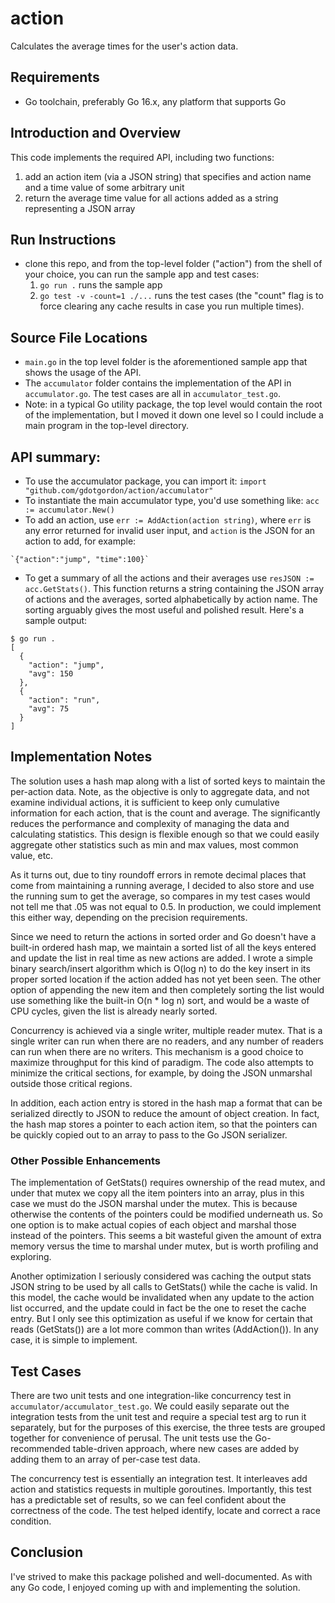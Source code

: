 # action
Calculates the average times for the user's action data.

## Requirements
* Go toolchain, preferably Go 16.x, any platform that supports Go

## Introduction and Overview
This code implements the required API, including two functions:
1. add an action item (via a JSON string) that specifies and action name and a time value of some arbitrary unit
2. return the average time value for all actions added as a string representing a JSON array

## Run Instructions
* clone this repo, and from the top-level folder ("action") from the shell of your choice, you can run the sample app and test cases:
  1. `go run .` runs the sample app
  2. `go test -v -count=1 ./...` runs the test cases (the "count" flag is to force clearing any cache results in case you run multiple times).

## Source File Locations
* `main.go` in the top level folder is the aforementioned sample app that shows the usage of the API.
* The `accumulator` folder contains the implementation of the API in `accumulator.go`.  The test cases are all in `accumulator_test.go`.
* Note: in a typical Go utility package, the top level would contain the root of the implementation, but I moved it down one level so I could include a main program in the top-level directory. 

## API summary:
* To use the accumulator package, you can import it: `import "github.com/gdotgordon/action/accumulator"`
* To instantiate the main accumulator type, you'd use something like: `acc := accumulator.New()`
* To add an action, use `err := AddAction(action string)`, where `err` is any error returned for invalid user input, and `action` is the JSON for an action to add, for example:
```
`{"action":"jump", "time":100}`
```
* To get a summary of all the actions and their averages use `resJSON := acc.GetStats()`.  This function returns a string containing the JSON array of actions and the averages, sorted alphabetically by action name.  The sorting arguably gives the most useful and polished result.  Here's a sample output:

```
$ go run .
[
  {
    "action": "jump",
    "avg": 150
  },
  {
    "action": "run",
    "avg": 75
  }
]
```

## Implementation Notes
The solution uses a hash map along with a list of sorted keys to maintain the per-action data.  Note, as the objective is only to aggregate data, and not examine individual actions, it is sufficient to keep only cumulative information for each action, that is the count and average.  The significantly reduces the performance and complexity of managing the data and calculating statistics.  This design is flexible enough so that we could easily aggregate other statistics such as min and max values, most common value, etc.

As it turns out, due to tiny roundoff errors in remote decimal places that come from maintaining a running average, I decided to also store and use the running sum to get the average, so compares in my test cases would not tell me that .05 was not equal to 0.5.  In production, we could implement this either way, depending on the precision requirements.

Since we need to return the actions in sorted order and Go doesn't have a built-in ordered hash map, we maintain a sorted list of all the keys entered and update the list in real time as new actions are added.  I wrote a simple binary search/insert algorithm which is O(log n) to do the key insert in its proper sorted location if the action added has not yet been seen.  The other option of appending the new item and then completely sorting the list would use something like the built-in O(n * log n) sort, and would be a waste of CPU cycles, given the list is already nearly sorted.

Concurrency is achieved via a single writer, multiple reader mutex.  That is a single writer can run when there are no readers, and any number of readers can run when there are no writers.  This mechanism is a good choice to maximize throughput for this kind of paradigm.  The code also attempts to minimize the critical sections, for example, by doing the JSON unmarshal outside those critical regions.

In addition, each action entry is stored in the hash map a format that can be serialized directly to JSON to reduce the amount of object creation.  In fact, the hash map stores a pointer to each action item, so that the pointers can be quickly copied out to an array to pass to the Go JSON serializer.

### Other Possible Enhancements
The implementation of GetStats() requires ownership of the read mutex, and under that mutex we copy all the item pointers into an array, plus in this case we must do the JSON marshal under the mutex.  This is because otherwise the contents of the pointers could be modified underneath us.  So one option is to make actual copies of each object and marshal those instead of the pointers.  This seems a bit wasteful given the amount of extra memory versus the time to marshal under mutex, but is worth profiling and exploring.

Another optimization I seriously considered was caching the output stats JSON string to be used by all calls to GetStats() while the cache is valid.  In this model, the cache would be invalidated when any update to the action list occurred, and the update could in fact be the one to reset the cache entry.  But I only see this optimization as useful if we know for certain that reads (GetStats()) are a lot more common than writes (AddAction()).  In any case, it is simple to implement. 

## Test Cases
There are two unit tests and one integration-like concurrency test in `accumulator/accumulator_test.go`.  We could easily separate out the integration tests from the unit test and require a special test arg to run it separately, but for the purposes of this exercise, the three tests are grouped together for convenience of perusal.  The unit tests use the Go-recommended table-driven approach, where new cases are added by adding them to an array of per-case test data.

The concurrency test is essentially an integration test.  It interleaves add action and statistics requests in multiple goroutines.  Importantly, this test has a predictable set of results, so we can feel confident about the correctness of the code.  The test helped identify, locate and correct a race condition.

## Conclusion
I've strived to make this package polished and well-documented.  As with any Go code, I enjoyed coming up with and implementing the solution.

